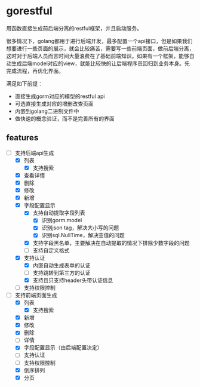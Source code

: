 # gorestful

用函数直接生成前后端分离的restful框架，并且启动服务。

很多情况下，golang都用于进行后端开发，最多配置一个api接口，但是如果我们想要进行一些页面的展示，就会比较痛苦，需要写一些前端页面，做前后端分离，这时对于后端人员而言时间大量浪费在了基础前端知识。如果有一个框架，能够自动生成后端model对应的view，就能比较快的让后端程序员回归到业务本身。先完成流程，再优化界面。

满足如下前提：
- 直接生成gorm对应的模型的restful api
- 可选直接生成对应的增删改查页面
- 内嵌到golang二进制文件中
- 做快速的概念验证，而不是完善所有的界面

## features
- [ ] 支持后端api生成
  - [x] 列表
    - [x] 支持搜索
  - [x] 查看详情
  - [x] 删除
  - [x] 修改
  - [x] 新增
  - [x] 字段配置显示
    - [x] 支持自动提取字段列表
      - [x] 识别gorm.model
      - [x] 识别json tag，解决大小写的问题
      - [x] 识别sql.NullTime，解决空值的问题
    - [x] 支持字段黑名单，主要解决在自动提取的情况下排除少数字段的问题
    - [ ] 支持自定义格式
  - [x] 支持认证
    - [x] 内嵌自动生成表单的认证
    - [ ] 支持跳转到第三方的认证
    - [x] 支持且只支持header头带认证信息
  - [ ] 支持权限控制
- [ ] 支持前端页面生成
  - [x] 列表
    - [x] 支持搜索
  - [x] 新增
  - [x] 修改
  - [x] 删除
  - [ ] 详情
  - [x] 字段配置显示（由后端配置决定）
  - [ ] 支持认证
  - [ ] 支持权限控制
  - [x] 倒序排列
  - [x] 分页